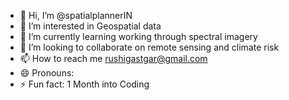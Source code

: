 - 👋 Hi, I’m @spatialplannerIN
- 👀 I’m interested in Geospatial data 
- 🌱 I’m currently learning working through spectral imagery 
- 💞️ I’m looking to collaborate on remote sensing and climate risk
- 📫 How to reach me rushigastgar@gmail.com
- 😄 Pronouns: 
- ⚡ Fun fact: 1 Month into Coding 

<!---
spatialplannerIN/spatialplannerIN is a ✨ special ✨ repository because its `README.md` (this file) appears on your GitHub profile.
You can click the Preview link to take a look at your changes.
--->
